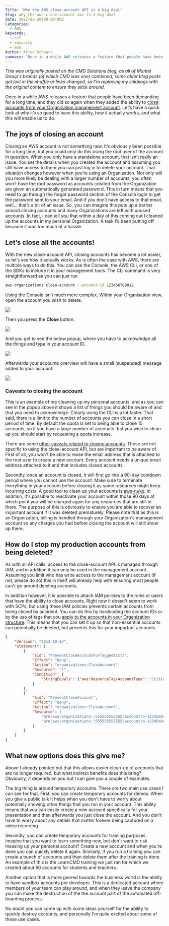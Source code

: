 ```yaml
---
Title: "Why the AWS close-account API is a big deal"
Slug: why-the-aws-close-account-api-is-a-big-deal
date: 2022-06-28T00:00:00Z
Categories:
  - AWS
keywords:
  - ec2
  - security
  - aws
Author: Arjen Schwarz
summary: "Once in a while AWS releases a feature that people have been demanding for a long time, and they did so again when they added the ability to close accounts from your Organization management account. Let's have a quick look at why it's so good to have this ability, how it actually works, and what this will enable us to do."
---
```


*This was originally posted on the CMD Solutions blog, as all of Mantel Group's brands (of which CMD was one) combined, some older blog posts got lost in the shuffle or links changed, so I'm replacing my linkblogs with the original content to ensure they stick around.*

Once in a while AWS releases a feature that people have been demanding for a long time, and they did so again when they added the ability to [close accounts from your Organization management account](https://aws.amazon.com/about-aws/whats-new/2022/03/aws-organizations-central-account-closure-lifecycle-management/). Let’s have a quick look at why it’s so good to have this ability, how it actually works, and what this will enable us to do.

## The joys of closing an account

Closing an AWS account is not something new. It’s obviously been possible for a long time, but you could only do this using the root user of the account in question. When you only have a standalone account, that isn’t really an issue. You set the details when you created the account and assuming you still have access to them you can just log in to delete your account.
That situation changes however when you’re using an Organization. Not only will you more likely be dealing with a larger number of accounts, you often won’t have the root password as accounts created from the Organization are given an automatically generated password. This in turn means that you need to go through the forgot password section of the Console login to get the password sent to your email. And if you don’t have access to that email, well… that’s a bit of an issue.
So, you can imagine this puts up a barrier around closing accounts and many Organizations are left with unused accounts. In fact, I can tell you that within a day of this coming out I cleaned up the accounts in my personal Organization. A task I’d been putting off because it was too much of a hassle.

## Let’s close all the accounts!

With the new close-account API, closing accounts has become a lot easier, so let’s see how it actually works. As is often the case with AWS, there are multiple ways to do this. You can use the Console, the AWS CLI, or one of the SDKs to include it in your management tools.
The CLI command is very straightforward as you can just run

```bash
aws organizations close-account --account-id 123456789012
```

Using the Console isn’t much more complex. Within your Organisation view, open the account you wish to delete.

![](/2022/06/why-the-aws-close-account-api-is-a-big-deal/close-account-account-list.jpg)

Then you press the **Close** button.

![](/2022/06/why-the-aws-close-account-api-is-a-big-deal/close-account-close-button.jpg)

And you get to see the below popup, where you have to acknowledge all the things and type in your account ID.

![](/2022/06/why-the-aws-close-account-api-is-a-big-deal/are-you-sure.png)

Afterwards your accounts overview will have a small (suspended) message added to your account.

![](/2022/06/why-the-aws-close-account-api-is-a-big-deal/suspended-account.png)

### Caveats to closing the account

This is an example of me cleaning up my personal accounts, and as you can see in the popup above it shows a list of things you should be aware of and that you need to acknowledge. Clearly using the CLI is a lot faster.
That said, there is a limit to the number of accounts you can close in a short period of time. By default the quota is set to being able to close 10 accounts, so if you have a large number of accounts that you wish to clean up you should start by requesting a quota increase.

There are some [other caveats related to closing accounts](https://aws.amazon.com/premiumsupport/knowledge-center/close-aws-account/). These are not specific to using the close-account API, but are important to be aware of. First of all, you won't be able to reuse the email address that is attached to the root user to create a new account. Every account needs a unique email address attached to it and that includes closed accounts.

Secondly, once an account is closed, it will first go into a 90-day cooldown period where you cannot use the account. Make sure to terminate everything in your account before closing it as some resources might keep incurring costs. A good tool to clean up your accounts is [aws-nuke](https://github.com/rebuy-de/aws-nuke). In addition, it's possible to reactivate your account within those 90 days at which point you will be charged again for any resources that are still in there. The purpose of this is obviously to ensure you are able to recover an important account if it was deleted prematurely. Please note that as this is an Organization, billing is handled through your Organization's management account so any charges you had before closing the account will still show up there.

## How do I stop my production accounts from being deleted?

As with all API calls, access to the close-account API is managed through IAM, and in addition it can only be used in the management account. Assuming you limit who has write access to the management account (if not, please do so) this in itself will already help with ensuring most people can't go around deleting accounts.

In addition however, it is possible to attach IAM policies to the roles or users that have the ability to close accounts. Right now it doesn't seem to work with SCPs, but using these IAM policies prevents certain accounts from being closed by accident. You can do this by hardcoding the account IDs or by the use of tags that you [apply to the accounts in your Organization structure](https://docs.aws.amazon.com/organizations/latest/userguide/orgs_tagging.html). This means that you can set it up so that non-essential accounts can potentially be deleted, but prevents this for your important accounts.

```json
{
    "Version": "2012-10-17",
    "Statement": [
        {
            "Sid": "PreventCloseAccountForTaggedAccts",
            "Effect": "Deny",
            "Action": "organizations:CloseAccount",
            "Resource": "*",
            "Condition": {
                "StringEquals": {"aws:ResourceTag/AccountType": "Critical"}
            }
        },
		{
            "Sid": "PreventCloseAccount",
            "Effect": "Deny",
            "Action": "organizations:CloseAccount",
            "Resource": [
                "arn:aws:organizations::555555555555:account/o-12345abcdef/123456789012",
                "arn:aws:organizations::555555555555:account/o-12345abcdef/123456789014"
            ]
        }
    ]
}
```

## What new options does this give me?

Above I already pointed out that this allows easier clean-up of accounts that are no longer required, but what indirect benefits does this bring? Obviously, it depends on you but I can give you a couple of examples.

The big thing is around temporary accounts. There are two main use cases I can see for that. First, you can create temporary accounts for demos. When you give a public talk it helps when you don't have to worry about potentially showing other things that you run in your account. This ability means that you can easily create a new account specifically for your presentation and then afterwards you just close the account. And you don't have to worry about any details that matter forever being captured on a video recording.

Secondly, you can create temporary accounts for training purposes. Imagine that you want to learn something new, but don't want to risk messing up your personal account? Create a new account and when you're done you can quickly delete it again. Similarly, if you run a training you can create a bunch of accounts and then delete them after the training is done. An example of this is the LearnCMD training we just ran for which we created about 60 accounts for students and teachers.

Another option that is more geared towards the business world is the ability to have sandbox accounts per developer. This is a dedicated account where members of your team can play around, and when they leave the company you can make the destruction of the the account part of the automated off-boarding process.

No doubt you can come up with some ideas yourself for the ability to quickly destroy accounts, and personally I'm quite excited about some of these use cases.